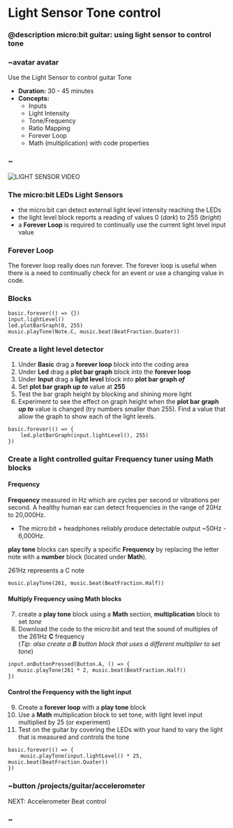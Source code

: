 # Light Sensor Tone control

### @description micro:bit guitar: using light sensor to control tone

### ~avatar avatar

Use the Light Sensor to control guitar Tone
* **Duration:** 30 - 45 minutes
* **Concepts:**
     * Inputs
     * Light Intensity
     * Tone/Frequency
     * Ratio Mapping
     * Forever Loop
     * Math (multiplication) with code properties  

### ~

![LIGHT SENSOR VIDEO]()

### The micro:bit LEDs Light Sensors 

- the micro:bit can detect external light level intensity reaching the LEDs 
- the light level block reports a reading of values 0 (*dark*) to 255 (*bright*)
- a **Forever Loop** is required to continually use the current light level input value 

### Forever Loop

The forever loop really does run forever.  The forever loop is useful when there is a need to continually check for an event or use a changing value in code.

### Blocks

```cards
basic.forever(() => {})
input.lightLevel()
led.plotBarGraph(0, 255)
music.playTone(Note.C, music.beat(BeatFraction.Quater))
```

### Create a light level detector

1) Under **Basic** drag a **forever loop** block into the coding area
2) Under **Led** drag a **plot bar graph** block into the **forever loop**
3) Under **Input** drag a **light level** block into **plot bar graph *of*** 
4) Set **plot bar graph *up to*** value at **255**
5) Test the bar graph height by blocking and shining more light
6) Experiment to see the effect on graph height when the **plot bar graph *up to*** value is changed (try numbers smaller than 255). Find a value that allow the graph to show each of the light levels.
```blocks
basic.forever(() => {
    led.plotBarGraph(input.lightLevel(), 255)
})
```
### Create a light controlled guitar Frequency tuner using Math blocks
#### Frequency 
**Frequency** measured in Hz  which are cycles per second or vibrations per second. 
A healthy human ear can detect frequencies in the range of 20Hz to 20,000Hz.  
- The micro:bit + headphones reliably produce detectable output ~50Hz - 6,000Hz.

**play tone** blocks can specify a specific **Frequency** by replacing the letter note with a **number** block (located under **Math**).   

261Hz represents a C note
```blocks
music.playTone(261, music.beat(BeatFraction.Half))
```
#### Multiply Frequency using Math blocks
7) create a **play tone** block using a **Math** section, **multiplication** block to set *tone*
8) Download the code to the micro:bit and test the sound of multiples of the 261Hz **C** frequency  
(*Tip: also create a **B** button block that uses a different multiplier to set tone*)
 ```blocks
input.onButtonPressed(Button.A, () => {
    music.playTone(261 * 2, music.beat(BeatFraction.Half))
})
```
#### Control the Frequency with the light input
9) Create a **forever loop** with a **play tone** block
10) Use a **Math** multiplication block to set tone, with light level input multiplied by 25 
(or experiment)
11) Test on the guitar by covering the LEDs with your hand to vary the light that is measured 
and controls the tone

```blocks
basic.forever(() => {
    music.playTone(input.lightLevel() * 25, music.beat(BeatFraction.Quater))
})
```
### ~button /projects/guitar/accelerometer  
NEXT: Accelerometer Beat control  
### ~
